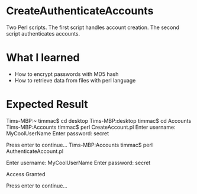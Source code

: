 # CreateAuthenticateAccounts
Two Perl scripts. The first script handles account creation. The second script authenticates accounts.

# What I learned
* How to encrypt passwords with MD5 hash
* How to retrieve data from files with perl language


# Expected Result
Tims-MBP:~ timmac$ cd desktop
Tims-MBP:desktop timmac$ cd Accounts
Tims-MBP:Accounts timmac$ perl CreateAccount.pl
Enter username: MyCoolUserName
Enter password: secret


Press enter to continue... 
Tims-MBP:Accounts timmac$ perl AuthenticateAccount.pl

Enter username: MyCoolUserName
Enter password: secret

Access Granted

Press enter to continue... 

